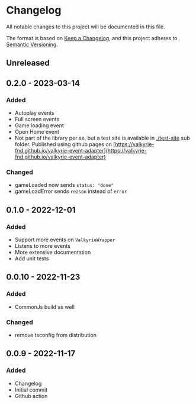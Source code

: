 # Changelog
All notable changes to this project will be documented in this file.

The format is based on [Keep a Changelog](https://keepachangelog.com/en/1.0.0/),
and this project adheres to [Semantic Versioning](https://semver.org/spec/v2.0.0.html).

## Unreleased

## 0.2.0 - 2023-03-14
### Added
- Autoplay events
- Full screen events
- Game loading event
- Open Home event
- Not part of the library per se, but a test site is available in [./test-site](./test-site/) sub folder. Published using github pages on [https://valkyrie-fnd.github.io/valkyrie-event-adapter](https://valkyrie-fnd.github.io/valkyrie-event-adapter)

### Changed
- gameLoaded now sends `status: "done"`
- gameLoadError sends `reason` instead of `error`

## 0.1.0 - 2022-12-01
### Added
- Support more events on `ValkyrieWrapper`
- Listens to more events
- More extensive documentation
- Add unit tests

## 0.0.10 - 2022-11-23
### Added
- CommonJs build as well

### Changed
- remove tsconfig from distribution

## 0.0.9 - 2022-11-17
### Added
- Changelog
- Initial commit
- Github action
